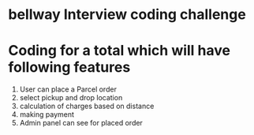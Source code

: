 # bellway Interview coding challenge
# Coding for a total which will have following features
1. User can place a Parcel order
2. select pickup and drop location
3. calculation of charges based on distance
4. making payment
5. Admin panel can see for placed order
